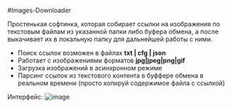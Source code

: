#Images-Downloader

Простенькая софтинка, которая собирает ссылки на изображения по текстовым файлам из указанной папки либо буфера обмена, а после выкачивает их в локальную папку для дальнейшей работы с ними.
- Поиск ссылок возможен в файлах **txt | cfg | json**
- Работает с изображениями форматов **jpg|jpeg|png|gif**
- Загрузка изображений в асинхронном режиме
- Парсинг ссылок из текстового контента в буффере обмена в реальном времени (просто копируй содержимое файла с ссылкой)

Интерфейс:
![image](https://github.com/4epB9Ik/Images-Downloader/assets/53187070/5eaf4da5-b65b-43bd-a870-e282441a38e9)


